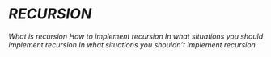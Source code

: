 # *RECURSION*
*What is recursion
How to implement recursion
In what situations you should implement recursion
In what situations you shouldn’t implement recursion*

